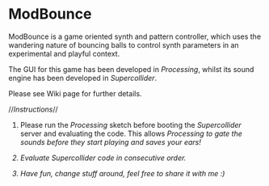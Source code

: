 # ModBounce

ModBounce is a game oriented synth and pattern controller, which uses the wandering nature of bouncing balls to control synth parameters in an experimental and playful context.

The GUI for this game has been developed in *Processing*, whilst its sound engine has been developed in *Supercollider*.

Please see Wiki page for further details. 


//*Instructions*//

1. Please run the <i>Processing</i> sketch before booting the <i>Supercollider</i> server and evaluating the code.
This allows <i>Processing<i> to gate the sounds before they start playing and saves your ears!  

2. Evaluate <i>Supercollider<i> code in consecutive order.

3. Have fun, change stuff around, feel free to share it with me :)  
